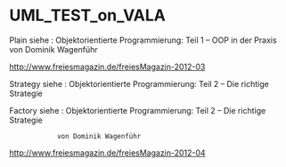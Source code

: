 UML_TEST_on_VALA
================

Plain siehe : Objektorientierte Programmierung: Teil 1 – OOP in der Praxis von Dominik Wagenführ

http://www.freiesmagazin.de/freiesMagazin-2012-03


Strategy siehe : Objektorientierte Programmierung: Teil 2 – Die richtige Strategie


Factory siehe : Objektorientierte Programmierung: Teil 2 – Die richtige Strategie 

				von Dominik Wagenführ
				
http://www.freiesmagazin.de/freiesMagazin-2012-04


  
